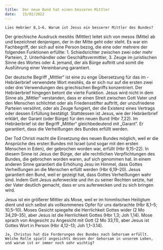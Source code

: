 ```yaml
---
title:  Der neue Bund hat einen besseren Mittler
date:   15/02/2022
---
```


`Lies Hebräer 8,1–6. Warum ist Jesus ein besserer Mittler des Bundes?`

Der griechische Ausdruck mesitēs (Mittler) leitet sich von mesos (Mitte) ab und bezeichnet denjenigen, der in der Mitte geht oder steht. Es war ein Fachbegriff, der sich auf eine Person bezog, die eine oder mehrere der folgenden Funktionen erfüllte: 1. Schiedsrichter zwischen zwei oder mehr Parteien, 2. Unterhändler oder Geschäftsvermittler, 3. Zeuge im juristischen Sinne des Wortes oder 4. jemand, der als Bürge auftritt und somit die Ausführung einer Vereinbarung garantiert.

Der deutsche Begriff „Mittler“ ist eine zu enge Übersetzung für das im ­Hebräerbrief verwendete Wort mesitēs, da er sich nur auf die ersten zwei oder drei Verwendungen des griechischen Begriffs konzentriert. Der Hebräer­brief hingegen betont die vierte Funktion. Jesus wird nicht in dem Sinne als „Mittler“ verstanden, dass er einen Streit zwischen Gott Vater und den Menschen schlichtet oder als Friedensstifter auftritt, der unzufriedene Parteien versöhnt, oder als Zeuge fungiert, der die Existenz eines Vertrags oder dessen Erfüllung bestätigt. Stattdessen ist Jesus, wie der Hebräerbrief erklärt, der Garant (oder Bürge) für den neuen Bund (Hbr 7,22). Im Hebräerbrief ist der Begriff „Mittler“ gleichbedeutend mit „Garant“. Er garantiert, dass die Verheißungen des Bundes erfüllt werden.

Der Tod Christi macht die Einsetzung des neuen Bundes möglich, weil er die Ansprüche des ersten Bundes mit Israel (und sogar mit den ersten Menschen in Eden), der gebrochen worden war, erfüllt (Hbr 9,15–22). In diesem Sinne ist Jesus der Bürge, der alle rechtlichen Verpflichtungen des Bundes, die gebrochen worden waren, auf sich genommen hat. In einem anderen Sinne garantiert die Erhöhung Jesu im Himmel, dass Gottes Verheißungen an die Menschen erfüllt werden (Hbr 6,19–20). Jesus garantiert den Bund, weil er gezeigt hat, dass Gottes Verheißungen wahr sind. Indem Gott Jesus auferweckte und ihn zu seiner Rechten setzte, hat der Vater deutlich gemacht, dass er uns auferwecken und zu sich bringen wird.

Jesus ist ein größerer Mittler als Mose, weil er im himmlischen Heiligtum dient und sich selbst als vollkommenes Opfer für uns darbrachte (Hbr 8,1–5; 10,5–10). Moses Gesicht spiegelte die Herrlichkeit Gottes wider (2 Mo 34,29–35), aber Jesus ist die Herrlichkeit Gottes (Hbr 1,3; Joh 1,14). Mose sprach von Angesicht zu Angesicht mit Gott (2 Mo 33,11), aber Jesus ist Gottes Wort in Person (Hbr 4,12–13; Joh 1,1–3.14).

`Ja, Christus hat die Forderungen des Bundes nach Gehorsam erfüllt. Welche Rolle spielt angesichts dessen der Gehorsam in unserem Leben, und warum ist er immer noch sehr wichtig?`